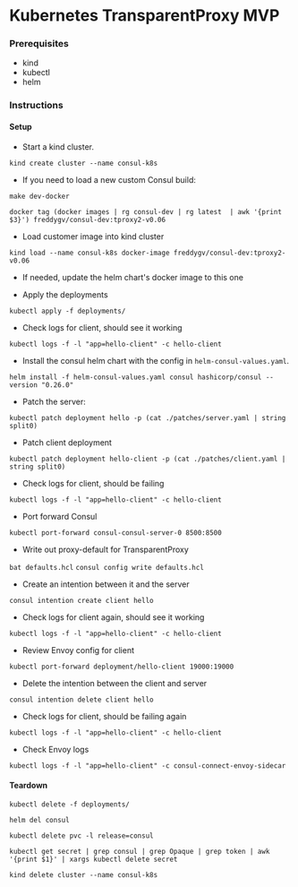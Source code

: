 # Kubernetes TransparentProxy MVP

### Prerequisites
- kind
- kubectl
- helm

### Instructions

#### Setup
* Start a kind cluster.

`kind create cluster --name consul-k8s`

* If you need to load a new custom Consul build:

`make dev-docker`

`docker tag (docker images | rg consul-dev | rg latest  | awk '{print $3}') freddygv/consul-dev:tproxy2-v0.06`

* Load customer image into kind cluster

`kind load --name consul-k8s docker-image freddygv/consul-dev:tproxy2-v0.06`

* If needed, update the helm chart's docker image to this one

* Apply the deployments

`kubectl apply -f deployments/`

* Check logs for client, should see it working

`kubectl logs -f -l "app=hello-client" -c hello-client`

* Install the consul helm chart with the config in `helm-consul-values.yaml`.

`helm install -f helm-consul-values.yaml consul hashicorp/consul --version "0.26.0"`

* Patch the server:

`kubectl patch deployment hello -p (cat ./patches/server.yaml | string split0)`

* Patch client deployment

`kubectl patch deployment hello-client -p (cat ./patches/client.yaml | string split0)`

* Check logs for client, should be failing

`kubectl logs -f -l "app=hello-client" -c hello-client`

* Port forward Consul

`kubectl port-forward consul-consul-server-0 8500:8500`

* Write out proxy-default for TransparentProxy

`bat defaults.hcl`
`consul config write defaults.hcl`

* Create an intention between it and the server

`consul intention create client hello`

* Check logs for client again, should see it working

`kubectl logs -f -l "app=hello-client" -c hello-client`

* Review Envoy config for client

`kubectl port-forward deployment/hello-client 19000:19000`

* Delete the intention between the client and server

`consul intention delete client hello`

* Check logs for client, should be failing again

`kubectl logs -f -l "app=hello-client" -c hello-client`

* Check Envoy logs

`kubectl logs -f -l "app=hello-client" -c consul-connect-envoy-sidecar`

#### Teardown
`kubectl delete -f deployments/`

`helm del consul`

`kubectl delete pvc -l release=consul`

`kubectl get secret | grep consul | grep Opaque | grep token | awk '{print $1}' | xargs kubectl delete secret`

`kind delete cluster --name consul-k8s`